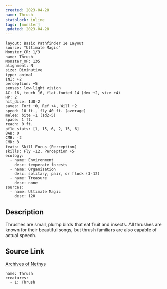 ```yaml
---
created: 2023-04-28
name: Thrush
statblock: inline
tags: [monster]
updated: 2023-04-28
---
```

```statblock
layout: Basic Pathfinder 1e Layout
source: "Ultimate Magic"
Monster_CR: 1/3
name: Thrush
Monster_XP: 135
alignment: N
size: Diminutive
type: animal
INI: +2
perception: +5
senses: low-light vision
AC: 16, touch 16, flat-footed 14 (dex +2, size +4)
HP: 2
hit_dice: 1d8-2
saves: Fort +0, Ref +4, Will +2
speed: 10 ft., fly 40 ft. (average)
melee: bite -1 (1d2-5)
space: 1 ft.
reach: 0 ft.
pf1e_stats: [1, 15, 6, 2, 15, 6]
BAB: 0
CMB: -2
CMD: 3
feats: Skill Focus (Perception)
skills: Fly +12, Perception +5
ecology:
  - name: Environment
    desc: temperate forests
  - name: Organisation
    desc: solitary, pair, or flock (3-12)
  - name: Treasure
    desc: none
sources:
  - name: Ultimate Magic
    desc: 120
```
## Description
Thrushes are small, plump birds that eat fruit and insects. All thrushes are known for their beautiful songs, but thrush familiars are also capable of actual speech.
## Source Link
[Archives of Nethys](https://aonprd.com/MonsterDisplay.aspx?ItemName=Thrush)
```encounter-table
name: Thrush
creatures:
  - 1: Thrush
```
